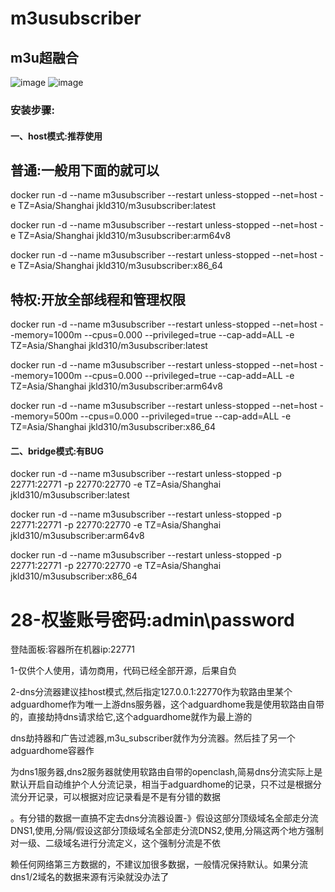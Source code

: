 # m3usubscriber
## m3u超融合

![image](https://github.com/paperbluster/m3u_subscriber/blob/main/%E5%9B%BE%E7%89%871.png?raw=true)
![image](https://github.com/paperbluster/m3u_subscriber/blob/main/dns%E5%88%86%E6%B5%81%E7%BB%93%E7%BB%93%E6%9E%84.jpg?raw=true)

### 安装步骤:

#### 一、host模式:推荐使用

## 普通:一般用下面的就可以

docker run   -d --name m3usubscriber  --restart unless-stopped --net=host -e TZ=Asia/Shanghai jkld310/m3usubscriber:latest

docker run   -d --name m3usubscriber --restart unless-stopped --net=host -e TZ=Asia/Shanghai jkld310/m3usubscriber:arm64v8

docker run   -d --name m3usubscriber --restart unless-stopped --net=host -e TZ=Asia/Shanghai jkld310/m3usubscriber:x86_64

## 特权:开放全部线程和管理权限

docker run   -d --name m3usubscriber --restart unless-stopped --net=host --memory=1000m --cpus=0.000 --privileged=true --cap-add=ALL -e TZ=Asia/Shanghai jkld310/m3usubscriber:latest

docker run   -d --name m3usubscriber  --restart unless-stopped --net=host --memory=1000m --cpus=0.000 --privileged=true --cap-add=ALL -e TZ=Asia/Shanghai jkld310/m3usubscriber:arm64v8

docker run    -d --name m3usubscriber --restart unless-stopped --net=host --memory=500m --cpus=0.000 --privileged=true --cap-add=ALL -e TZ=Asia/Shanghai jkld310/m3usubscriber:x86_64

#### 二、bridge模式:有BUG

docker run   -d --name m3usubscriber  --restart unless-stopped -p 22771:22771 -p 22770:22770  -e TZ=Asia/Shanghai jkld310/m3usubscriber:latest

docker run   -d --name m3usubscriber  --restart unless-stopped -p 22771:22771 -p 22770:22770  -e TZ=Asia/Shanghai jkld310/m3usubscriber:arm64v8

docker run   -d --name m3usubscriber  --restart unless-stopped -p 22771:22771 -p 22770:22770  -e TZ=Asia/Shanghai jkld310/m3usubscriber:x86_64

# 28-权鉴账号密码:admin\password

登陆面板:容器所在机器ip:22771

1-仅供个人使用，请勿商用，代码已经全部开源，后果自负

2-dns分流器建议挂host模式,然后指定127.0.0.1:22770作为软路由里某个adguardhome作为唯一上游dns服务器，这个adguardhome我是使用软路由自带的，直接劫持dns请求给它,这个adguardhome就作为最上游的

dns劫持器和广告过滤器,m3u_subscriber就作为分流器。然后挂了另一个adguardhome容器作

为dns1服务器,dns2服务器就使用软路由自带的openclash,简易dns分流实际上是默认开启自动维护个人分流记录，相当于adguardhome的记录，只不过是根据分流分开记录，可以根据对应记录看是不是有分错的数据

。有分错的数据一直搞不定去dns分流器设置-》假设这部分顶级域名全部走分流DNS1,使用,分隔/假设这部分顶级域名全部走分流DNS2,使用,分隔这两个地方强制对一级、二级域名进行分流定义，这个强制分流是不依

赖任何网络第三方数据的，不建议加很多数据，一般情况保持默认。如果分流dns1/2域名的数据来源有污染就没办法了




